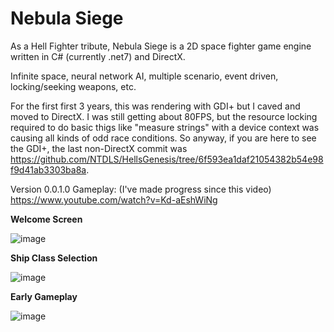 # Nebula Siege
As a Hell Fighter tribute, Nebula Siege is a 2D space fighter game engine written in C# (currently .net7) and DirectX.

Infinite space, neural network AI, multiple scenario, event driven, locking/seeking weapons, etc.

For the first first 3 years, this was rendering with GDI+ but I caved and moved to DirectX. I was still getting about 80FPS, but the resource locking required to do basic thigs like "measure strings" with a device context was causing all kinds of odd race conditions. So anyway, if you are here to see the GDI+, the last non-DirectX commit was https://github.com/NTDLS/HellsGenesis/tree/6f593ea1daf21054382b54e98f9d41ab3303ba8a.

Version 0.0.1.0 Gameplay: (I've made progress since this video)
https://www.youtube.com/watch?v=Kd-aEshWiNg

**Welcome Screen**

![image](https://github.com/NTDLS/NebulaSiege/assets/11428567/ac877976-a9da-461e-bcdc-3ef0354ca3af)

**Ship Class Selection**

![image](https://github.com/NTDLS/NebulaSiege/assets/11428567/de754036-2e2a-48ff-9ef9-a4f8e7364d98)

**Early Gameplay**

![image](https://github.com/NTDLS/NebulaSiege/assets/11428567/89468ceb-6645-41fb-856d-ad6b732b11bc)

